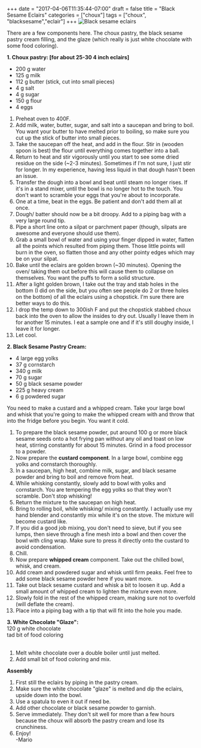 +++
date = "2017-04-06T11:35:44-07:00"
draft = false
title = "Black Sesame Eclairs"
categories = ["choux"]
tags = ["choux", "blacksesame","eclair"]
+++
![Black sesame eclairs](http://i.imgur.com/vzkgUdG.jpg)

There are a few components here. The choux pastry, the black sesame pastry cream filling, and the glaze (which really is just white chocolate with some food coloring).

**1. Choux pastry: [for about 25-30 4 inch eclairs]**  

- 200 g water  
- 125 g milk  
- 112 g butter (stick, cut into small pieces)  
- 4 g salt  
- 4 g sugar  
- 150 g flour  
- 4 eggs  

1. Preheat oven to 400F.  
2. Add milk, water, butter, sugar, and salt into a saucepan and bring to boil. You want your butter to have melted prior to boiling, so make sure you cut up the stick of butter into small pieces.  
3. Take the saucepan off the heat, and add in the flour. Stir in (wooden spoon is best) the flour until everything comes together into a ball.  
4. Return to heat and stir vigorously until you start to see some dried residue on the side (~2-3 minutes). Sometimes if I'm not sure, I just stir for longer. In my experience, having less liquid in that dough hasn't been an issue.  
5. Transfer the dough into a bowl and beat until steam no longer rises. If it's in a stand mixer, until the bowl is no longer hot to the touch. You don't want to scramble your eggs that you're about to incorporate.  
6. One at a time, beat in the eggs. Be patient and don't add them all at once.  
7. Dough/ batter should now be a bit droopy. Add to a piping bag with a very large round tip.  
8. Pipe a short line onto a silpat or parchment paper (though, silpats are awesome and everyone should use them).  
9. Grab a small bowl of water and using your finger dipped in water, flatten all the points which resulted from piping them. Those little points will burn in the oven, so flatten those and any other pointy edges which may be on your silpat.  
10. Bake until the eclairs are golden brown (~30 minutes). Opening the oven/ taking them out before this will cause them to collapse on themselves. You want the puffs to form a solid structure.  
11. After a light golden brown, I take out the tray and stab holes in the bottom (I did on the side, but you often see people do 2 or three holes on the bottom) of all the eclairs using a chopstick. I'm sure there are better ways to do this.    
12. I drop the temp down to 300ish F and put the chopstick stabbed choux back into the oven to allow the insides to dry out. Usually I leave them in for another 15 minutes. I eat a sample one and if it's still doughy inside, I leave it for longer.  
13. Let cool.  

**2. Black Sesame Pastry Cream:**    

- 4 large egg yolks  
- 37 g cornstarch  
- 340 g milk  
- 70 g sugar  
- 50 g black sesame powder
- 225 g heavy cream  
- 6 g powdered sugar  

You need to make a custard and a whipped cream. Take your large bowl and whisk that you're going to make the whipped cream with and throw that into the fridge before you begin. You want it cold.  
1. To prepare the black sesame powder, put around 100 g or more black sesame seeds onto a hot frying pan without any oil and toast on low heat, stirring constantly for about 15 minutes.  Grind in a food processor to a powder.  
2. Now prepare the **custard component**. In a large bowl, combine egg yolks and cornstarch thoroughly.  
3. In a saucepan, high heat, combine milk, sugar, and black sesame powder and bring to boil and remove from heat.  
4. While whisking constantly, slowly add to bowl with yolks and cornstarch. You are tempering the egg yolks so that they won't scramble. Don't stop whisking!   
5. Return the mixture to the saucepan on high heat.  
6. Bring to rolling boil, while whisking/ mixing constantly. I actually use my hand blender and constantly mix while it's on the stove. The mixture will become custard like.  
7. If you did a good job mixing, you don't need to sieve, but if you see lumps, then sieve through a fine mesh into a bowl and then cover the bowl with cling wrap. Make sure to press it directly onto the custard to avoid condensation.  
8. Chill.  
9. Now prepare **whipped cream** component.  Take out the chilled bowl, whisk, and cream. 
10. Add cream and powdered sugar and whisk until firm peaks. Feel free to add some black sesame powder here if you want more.    
11. Take out black sesame custard and whisk a bit to loosen it up. Add a small amount of whipped cream to lighten the mixture even more.  
12. Slowly fold in the rest of the whipped cream, making sure not to overfold (will deflate the cream).  
13. Place into a piping bag with a tip that will fit into the hole you made.   

**3. White Chocolate "Glaze":**  
120 g white chocolate  
tad bit of food coloring  
&nbsp;  
1. Melt white chocolate over a double boiler until just melted.  
2. Add small bit of food coloring and mix.  

**Assembly**  
1. First still the eclairs by piping in the pastry cream.  
2. Make sure the white chocolate "glaze" is melted and dip the eclairs, upside down into the bowl.  
3. Use a spatula to even it out if need be.  
4. Add other chocolate or black sesame powder to garnish.  
5. Serve immediately. They don't sit well for more than a few hours because the choux will absorb the pastry cream and lose its crunchiness.  
6. Enjoy!  
-Mario